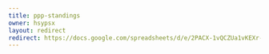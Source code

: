 ```yaml
---
title: ppp-standings
owner: hsypsx
layout: redirect
redirect: https://docs.google.com/spreadsheets/d/e/2PACX-1vQCZUa1vKEXr-Jukqlbhc58heXfTZtnAmAMavqCsHa1Zc3NGXOiNKB8gXaHesw6wBkgaOiUd3-ifCbd/pubhtml?gid=667963772
---
```


